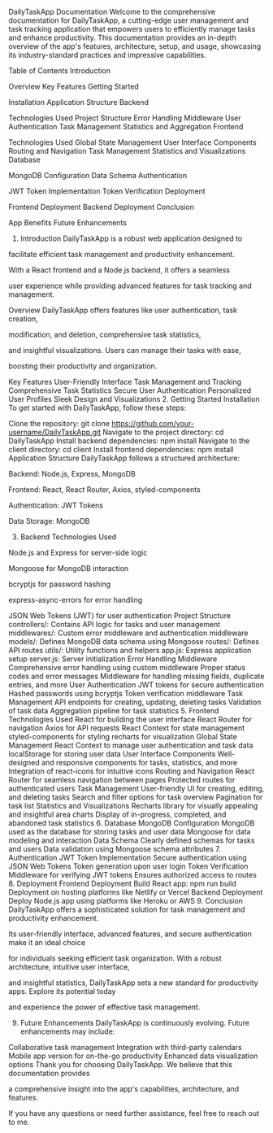 DailyTaskApp Documentation
Welcome to the comprehensive documentation for DailyTaskApp, a cutting-edge user management and task tracking application that empowers users to efficiently manage tasks and enhance productivity. This documentation provides an in-depth overview of the app's features, architecture, setup, and usage, showcasing its industry-standard practices and impressive capabilities.

Table of Contents
Introduction

Overview
Key Features
Getting Started

Installation
Application Structure
Backend

Technologies Used
Project Structure
Error Handling Middleware
User Authentication
Task Management
Statistics and Aggregation
Frontend

Technologies Used
Global State Management
User Interface Components
Routing and Navigation
Task Management
Statistics and Visualizations
Database

MongoDB Configuration
Data Schema
Authentication

JWT Token Implementation
Token Verification
Deployment

Frontend Deployment
Backend Deployment
Conclusion

App Benefits
Future Enhancements
1. Introduction
DailyTaskApp is a robust web application designed to

 facilitate efficient task management and productivity enhancement.
 
 With a React frontend and a Node.js backend, it offers a seamless
 
user experience while providing advanced features for task tracking and management.

Overview
DailyTaskApp offers features like user authentication, task creation,

modification, and deletion, comprehensive task statistics,

and insightful visualizations. Users can manage their tasks with ease,

boosting their productivity and organization.

Key Features
User-Friendly Interface
Task Management and Tracking
Comprehensive Task Statistics
Secure User Authentication
Personalized User Profiles
Sleek Design and Visualizations
2. Getting Started
Installation
To get started with DailyTaskApp, follow these steps:

Clone the repository: git clone https://github.com/your-username/DailyTaskApp.git
Navigate to the project directory: cd DailyTaskApp
Install backend dependencies: npm install
Navigate to the client directory: cd client
Install frontend dependencies: npm install
Application Structure
DailyTaskApp follows a structured architecture:

Backend: Node.js, Express, MongoDB

Frontend: React, React Router, Axios, styled-components

Authentication: JWT Tokens

Data Storage: MongoDB

3. Backend
Technologies Used

Node.js and Express for server-side logic

Mongoose for MongoDB interaction

bcryptjs for password hashing

express-async-errors for error handling

JSON Web Tokens (JWT) for user authentication
Project Structure
controllers/: Contains API logic for tasks and user management
middlewares/: Custom error middleware and authentication middleware
models/: Defines MongoDB data schema using Mongoose
routes/: Defines API routes
utils/: Utility functions and helpers
app.js: Express application setup
server.js: Server initialization
Error Handling Middleware
Comprehensive error handling using custom middleware
Proper status codes and error messages
Middleware for handling missing fields, duplicate entries, and more
User Authentication
JWT tokens for secure authentication
Hashed passwords using bcryptjs
Token verification middleware
Task Management
API endpoints for creating, updating, deleting tasks
Validation of task data
Aggregation pipeline for task statistics
5. Frontend
Technologies Used
React for building the user interface
React Router for navigation
Axios for API requests
React Context for state management
styled-components for styling
recharts for visualization
Global State Management
React Context to manage user authentication and task data
localStorage for storing user data
User Interface Components
Well-designed and responsive components for tasks, statistics, and more
Integration of react-icons for intuitive icons
Routing and Navigation
React Router for seamless navigation between pages
Protected routes for authenticated users
Task Management
User-friendly UI for creating, editing, and deleting tasks
Search and filter options for task overview
Pagination for task list
Statistics and Visualizations
Recharts library for visually appealing and insightful area charts
Display of in-progress, completed, and abandoned task statistics
6. Database
MongoDB Configuration
MongoDB used as the database for storing tasks and user data
Mongoose for data modeling and interaction
Data Schema
Clearly defined schemas for tasks and users
Data validation using Mongoose schema attributes
7. Authentication
JWT Token Implementation
Secure authentication using JSON Web Tokens
Token generation upon user login
Token Verification
Middleware for verifying JWT tokens
Ensures authorized access to routes
8. Deployment
Frontend Deployment
Build React app: npm run build
Deployment on hosting platforms like Netlify or Vercel
Backend Deployment
Deploy Node.js app using platforms like Heroku or AWS
9. Conclusion
DailyTaskApp offers a sophisticated solution for task management and productivity enhancement.

Its user-friendly interface, advanced features, and secure authentication make it an ideal choice

for individuals seeking efficient task organization. With a robust architecture, intuitive user interface,

and insightful statistics, DailyTaskApp sets a new standard for productivity apps. Explore its potential today

and experience the power of effective task management.

9. Future Enhancements
DailyTaskApp is continuously evolving. Future enhancements may include:

Collaborative task management
Integration with third-party calendars
Mobile app version for on-the-go productivity
Enhanced data visualization options
Thank you for choosing DailyTaskApp. We believe that this documentation provides

a comprehensive insight into the app's capabilities, architecture, and features.

If you have any questions or need further assistance, feel free to reach out to me.
